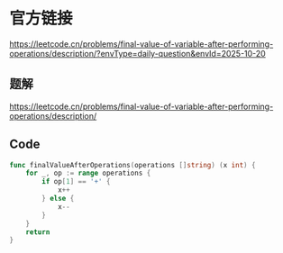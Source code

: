 # 官方链接
https://leetcode.cn/problems/final-value-of-variable-after-performing-operations/description/?envType=daily-question&envId=2025-10-20

## 题解
https://leetcode.cn/problems/final-value-of-variable-after-performing-operations/description/

## Code
```go
func finalValueAfterOperations(operations []string) (x int) {
	for _, op := range operations {
		if op[1] == '+' {
			x++
		} else {
			x--
		}
	}
	return
}
```